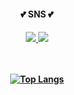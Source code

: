 <div align=center>
	<h4> 💕 SNS 💕  <h4>
	<a href="mailto:yunwltn98@gmail.com"><img src="https://img.shields.io/badge/Gmail-EA4335?style=flat&logo=Gmail&logoColor=white&link="mailto:yunwltn98@gmail.com" />
	<a href="https://coding-jisu.tistory.com/"><img src="https://img.shields.io/badge/Tistory-000000?style=flat&logo=Tistory&logoColor=white&link="https://coding-jisu.tistory.com" />
	<br>
	<br>
	<br>
		
[![Top Langs](https://github-readme-stats.vercel.app/api/top-langs/?username=Yunwltn&layout=compact)](https://github.com/anuraghazra/github-readme-stats)
